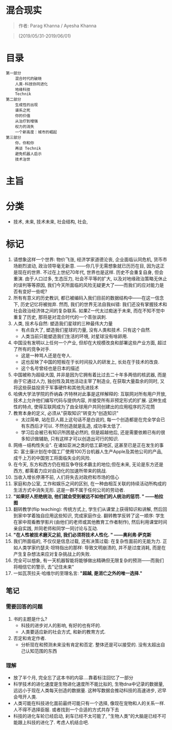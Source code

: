 # 混合现实

> 作者: Parag Khanna / Ayesha Khanna 

> (2019/05/31-2019/06/01)

# 目录
```
第一部分
    混合时代的破晓
    人类-科技协同进化
    地缘科技
    Technik
第二部分
    生成性的出现
    谱系之死
    你的价值
    从治疗到增强
    权力的消失
    一个新高度：城市的崛起
第三部分
    你，你和你
    再谈 Technik
    避免机器人启示
    技术治世
```

# 主旨

# 分类
* 技术, 未来, 技术未来, 社会结构, 社会, 

# 标记
1. 请想象这样一个世界: 物价飞涨, 经济学家道德沦丧, 企业面临认同危机, 货币市场剧烈波动, 政治领导毫无新意. ——你几乎无需想象就已历历在目, 因为这正是现在的世界. 不过在上世纪70年代, 世界也是这样. 历史不会重复自身, 但会重演. 由于人口过多, 生态压力, 社会不平等的扩大, 以及对地缘政治策略无休止的误判等等原因, 我们今天所面临的风险无疑更大了——而我们的应对能力是否有变好一些呢? 
4. 所有有意义的历史教训, 都已被编码入我们目前的数据结构中——在这一信念下, 历史记忆将被抛弃. 然而, 我们的世界无法自我纠错: 我们还没有掌握技术和社会政治经济体之间的复杂联系. 如果Z一代太过痴迷于未来, 而在不知不觉中重复了历史, 那将是对混合时代的一个乖张讽刺. 
5. 人类, 技术与自然: 塑造我们星球的三种最伟大力量
    * 有点自大了, 塑造我们星球的力量, 没有人类和技术. 只有这个自然. 
    * 人类当前只能塑造我们生活的环境, 对星球没有啥卵用. 
6. 中国没有发明以上任何一个产业, 但却在大规模改良和部署这些产业方面, 超过了所有的竞争对手. 
    * 这是一种骂人还是在夸人. 
    * 这也反映了中国的短板在于长时间投入的研发上, 长处在于技术的改良. 
    * 这个名号曾经也是日本的描述
7. 中国被称为超级大国, 并非是因为它拥有着比过去二十年多两倍的核武器, 而是由于它通过人力, 独创性及其他活动主宰了制造业, 在获取大量盈余的同时, 又将这些获益投资于军事硬件和其他先进技术
8. 哈佛大学法学院的乔纳森·齐特林对此事是这样解释的: 互联网对所有用户开放, 技术上允许他们编写代码与提供内容, 并接受所有非预定形式的扩展. 这种生成性的特点, 使得互联网成为了由全球用户共同创建出的应用程序的万花筒
9. 教育本身的定义, 必须从"获取知识"转变为"创造知识"
    * 太过简单, 站在巨人肩上这句话不是白说的, 每一个创造都是在完全学会已有东西后才可以. 不然创造就是乱造, 成功率太低了. 
    * 学习后会被已有知识所困是必然的, 但是超越他后, 还是需要依赖已有的很多知识做辅助, 只有这样才可以创造出可行的知识.
10. 网络－结构性失业". 在诸如亚洲之类的低工薪地区, 这甚至已是正在发生的事实: 富士康计划在中国工厂使用100万台机器人生产Apple及其他公司的产品, 成千上万的中国劳工将面临失业的风险. 
11. 在今天, 东方和西方仍在相互争夺技术霸主的地位;但在未来, 无论是东方还是西方, 都需着力应对自动化的加速所带来的挑战. 
12. 当收入增长停滞不前, 人们将失去对政府和市场的信心
13. 家庭和办公室, 工作和娱乐之间的区别, 在一种由相互关联的持续活动所构成的生活方式中消失无形. 这是一群不属于任何公司的劳动者. 
14. **"如果好人拒绝统治, 他们就会受到被远不如他们的人统治的惩罚. " ——柏拉图**
15. 翻转教学(flip teaching): 传统方式上, 学生们从课堂上获得知识和讲解, 然后回到家中学着独自应用这些知识, 完成家庭作业. 翻转教学反转了这一顺序: 学生在家中观看教学影片(由他们的老师或其他教育工作者制作), 然后利用课堂时间亲自实践, 并同老师和同学一同讨论与互动. 
16. **"在人性被技术磨灭之前, 我们必须将技术人性化. " ——奥利弗·萨克斯**
17. 我们所面临的, 不仅仅是信息过载, 还有决策过载: 在复杂性面前的无能为力. 正如人类学家约瑟夫·坦特指出的那样: 导致文明崩溃的, 并不是过度消耗, 而是在产生复杂想法来应对复杂挑战上的失败. 
18. 完全可以想象, 有一天机器智能将能够做出精确但无限复杂的预测——而我们将相信它的警示, 去"记住未来"
19. 一如瓦茨拉夫·哈维尔的至理名言: **"超越, 是消亡之外的唯一选择."**


## 笔记
### 需要回答的问题
1. 书的主题是什么?
    * 科技的进步对人的影响, 有好的也有坏的. 
    * 人类要适应新的社会方式, 和新的教育方式. 
2. 否定和肯定作者.
    * 分析现在和预测未来没有肯定和否定. 整体还是可以接受的. 没有太超出自己认知范围的东西

### 理解
* 放了半个月, 完全忘了这本书的内容....靠着标注回忆了一部分
* 科学技术的进化速度是生物进化速度所不能比拟的, 生物dna中记录的数据量, 远远小于现在人类每天创造的数据量. 这种写数据会推动科技的高速进步, 迟早会甩开人类.
* 人类可能在科技进化面前最终可能只有一个选择, 像现在宠物和人的关系一样. 人不得不选择臣服. 或者找到一个合适的方式共存下去
* 科技的进化车轮已经启动, 刹车已经不太可能了, "生物人类"的大脑是已经不可能跟上科技的进化了. 考虑人机结合吧.
